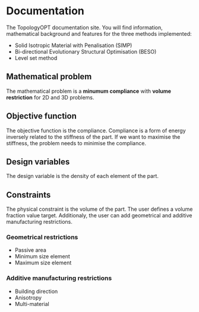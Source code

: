 #   Documentation

The TopologyOPT documentation site. You will find information, mathematical background and features for the three methods implemented:

*   Solid Isotropic Material with Penalisation (SIMP)
*   Bi-directional Evolutionary Structural Optimisation (BESO)
*   Level set method

## Mathematical problem

The mathematical problem is a **minumum compliance** with **volume restriction** for 2D and 3D problems.

## Objective function

The objective function is the compliance. Compliance is a form of energy inversely related to the stiffness of the part. If we want to maximise the stiffness, the problem needs to minimise the compliance.

## Design variables

The design variable is the density of each element of the part.

## Constraints

The physical constraint is the volume of the part. The user defines a volume fraction value target. Additionaly, the user can add geometrical and additive manufacturing restrictions.

### Geometrical restrictions

*   Passive area
*   Minimum size element
*   Maximum size element

### Additive manufacturing restrictions

*   Building direction
*   Anisotropy
*   Multi-material
